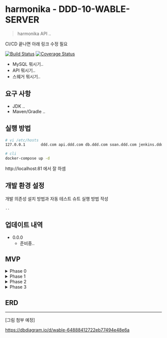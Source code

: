 # harmonika - DDD-10-WABLE-SERVER 
> harmonika API ..

CI/CD 끝나면 아래 링크 수정 필요

[![Build Status](https://harmonika/DDD-Community/DDD-10-WABLE-SERVER.svg?branch=main)](https://harmonika/DDD-Community/DDD-10-WABLE-SERVER)
[![Coverage Status](https://harmonika/DDD-Community/DDD-10-WABLE-SERVER.svg?branch=main)](https://harmonika/DDD-Community/DDD-10-WABLE-SERVER?branch=main)


* MySQL 뭐시기..
* API 뭐시기..
* 스웨거 뭐시기..


## 요구 사항
* JDK ..
* Maven/Gradle ..

## 실행 방법


```sh
# vi /etc/hosts
127.0.0.1       ddd.com api.ddd.com db.ddd.com soan.ddd.com jenkins.ddd.com

# cli
docker-compose up -d
```
http://localhost:81 에서 잘 하셈

## 개발 환경 설정

개발 의존성 설치 방법과 자동 테스트 슈트 실행 방법 작성

```sh
..
```

## 업데이트 내역

* 0.0.0
    * 준비중..

## MVP

<details><summary>Phase 0</summary><pre markdown="1">
- 타켓(동아리/동호회)
- 기능
    - 기본 제공 카드를 주거나, 받을 수 있음
    - 기본 자기소개를 완성할 수 있음
    - 카드에 메시지를 추가할 수 있음
    - 초대 링크로 팀원을 초대할 수 있음
</pre></details>

<details><summary>Phase 1</summary><pre markdown="1">
- 타켓(동아리/동호회)
- 기능
    - 소셜 로그인
    - 조직별 자기소개 템플릿 설정
    - 카드 비공개, 공개 모드를 설정할 수 있음
    - 사용자는 카드를 롤링페이퍼 형식으로 볼 수있음 
    - 이메일로 팀원을 초대할 수 있음
</pre></details>

<details><summary>Phase 2</summary><pre markdown="1">
- 타켓(동아리/동호회, 스타트업)
- 기능
    - 기본 제공 카드, 조직 커스텀 카드를 주거나, 받을 수 있음
    - 관리자는 조직의 커스텀 카드를 생성할 수 있음
    - 조직별 분석 제공 (가장 많은 카드를 보낸 사람, 가장 많은 칭찬 카드를 받은 사람 ..)
    - 관리자는 미션을 만들 수 있음 (0일 뒤 00의 생일이에요! 생일 축하 카드를 보내보아요! 등)
</pre></details>

<details><summary>Phase 3</summary><pre markdown="1">
- 타켓(동아리/동호회, 스타트업, 학교, 커뮤니티)
- 기능
    - 기본 제공 카드, 조직 커스텀 카드, 사용자 커스텀 카드를 주거나, 받을 수 있음
    - 관리자는 조직의 커스텀 카드를 생성할 수 있음
    - 사용자는 조직의 커스텀 카드를 생성할 수 있음
    - 사용자별 인공지능 요약 제공 (사람들이 말한 바에 따르면, 당신은 00한 사람이군요!)
</pre></details>

## ERD
---
[그림 첨부 예정]

https://dbdiagram.io/d/wable-64888412722eb77494e48e6a